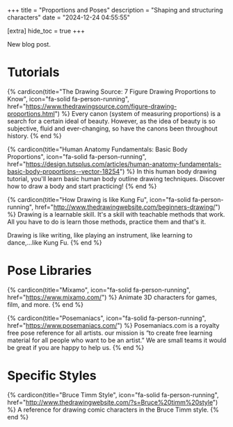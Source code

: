 +++
title = "Proportions and Poses"
description = "Shaping and structuring characters"
date = "2024-12-24 04:55:55"

[extra]
hide_toc = true
+++

New blog post.

<!-- more -->

# Tutorials

{% cardicon(title="The Drawing Source: 7 Figure Drawing Proportions to Know", icon="fa-solid fa-person-running", href="https://www.thedrawingsource.com/figure-drawing-proportions.html") %}
Every canon (system of measuring proportions) is a search for a certain ideal of beauty. However, as the idea of beauty is so subjective, fluid and ever-changing, so have the canons been throughout history.
{% end %}

{% cardicon(title="Human Anatomy Fundamentals: Basic Body Proportions", icon="fa-solid fa-person-running", href="https://design.tutsplus.com/articles/human-anatomy-fundamentals-basic-body-proportions--vector-18254") %}
In this human body drawing tutorial, you'll learn basic human body outline drawing techniques. Discover how to draw a body and start practicing!
{% end %}

{% cardicon(title="How Drawing is like Kung Fu", icon="fa-solid fa-person-running", href="http://www.thedrawingwebsite.com/beginners-drawing/") %}
Drawing is a learnable skill. It's a skill with teachable methods that work. All you have to do is learn those methods, practice them and that's it.

Drawing is like writing, like playing an instrument, like learning to dance,...like Kung Fu.
{% end %}

# Pose Libraries

{% cardicon(title="Mixamo", icon="fa-solid fa-person-running", href="https://www.mixamo.com/") %}
Animate 3D characters for games, film, and more.
{% end %}

{% cardicon(title="Posemaniacs", icon="fa-solid fa-person-running", href="https://www.posemaniacs.com/") %}
Posemaniacs.com is a royalty free pose reference for all artists. our mission is “to create free learning material for all people who want to be an artist.” We are small teams it would be great if you are happy to help us.
{% end %}

# Specific Styles

{% cardicon(title="Bruce Timm Style", icon="fa-solid fa-person-running", href="http://www.thedrawingwebsite.com/?s=Bruce%20timm%20style") %}
A reference for drawing comic characters in the Bruce Timm style.
{% end %}

